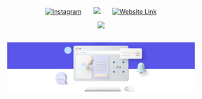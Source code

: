 <!-- Typing SVG by DenverCoder1 - https://github.com/DenverCoder1/readme-typing-svg -->

<!-- Social icons section -->
<p align="center">
  <a href="https://instagram.com/bizz.tlv"><img width="32px" alt="Instagram" title="Instagram" src="https://www.iconsdb.com/icons/preview/pink/instagram-xxl.png"/></a>
  &#8287;&#8287;&#8287;&#8287;&#8287;
  <a href="https://www.facebook.com/people/Webdev/100086097825484/" alt="Facebook" title="Facebook"><img width="32px" src="https://www.iconsdb.com/icons/preview/pink/facebook-7-xxl.png"/></a>
  &#8287;&#8287;&#8287;&#8287;&#8287;
  <a href="https://bizz.iwebdev.tech"><img width="32px" alt="Website Link" title="IWEBDEV" src="https://www.iconsdb.com/icons/preview/pink/home-4-xxl.png"></a>
</p>
<p align="center">
  <a href="https://github.com/DenverCoder1/readme-typing-svg"><img src="https://readme-typing-svg.herokuapp.com/?lines=Digital%20Cards%20Development;Powered%20by%20WEBDEV&font=Fira%20Code&center=true&width=440&height=45&color=f75c7e&vCenter=true&size=22&pause=1000"></a>
</p>

## 

<p align="center">
  <img src="https://github.com/bizz-tlv/.github/blob/main/profile/photo.png?raw=true" width="85%">
</p>

<!-- ![Banner](/profile/photo.png) -->
